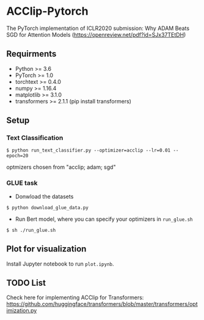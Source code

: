 # ACClip-Pytorch
The PyTorch implementation of ICLR2020 submission: Why ADAM Beats SGD for Attention Models (https://openreview.net/pdf?id=SJx37TEtDH)


## Requirments
* Python >= 3.6
* PyTorch >= 1.0
* torchtext >= 0.4.0
* numpy >= 1.16.4
* matplotlib >= 3.1.0
* transformers >= 2.1.1 (pip install transformers)

## Setup

### Text Classification
```shell script
$ python run_text_classifier.py --optimizer=acclip --lr=0.01 --epoch=20
```
optmizers chosen from "acclip; adam; sgd"  

### GLUE task
* Donwload the datasets
```shell script
$ python download_glue_data.py
```

* Run Bert model, where you can specify your optimizers in ```run_glue.sh```  
```shell script
$ sh ./run_glue.sh
```

## Plot for visualization

Install Jupyter notebook to run ```plot.ipynb```.

## TODO List

Check here for implementing ACClip for Transformers: https://github.com/huggingface/transformers/blob/master/transformers/optimization.py
